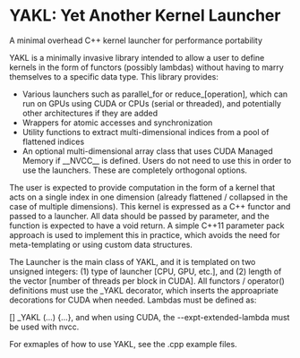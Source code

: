 # YAKL: Yet Another Kernel Launcher
A minimal overhead C++ kernel launcher for performance portability

YAKL is a minimally invasive library intended to allow a user to define kernels in the form of functors (possibly lambdas) without having to marry themselves to a specific data type. This library provides:

* Various launchers such as parallel_for or reduce_[operation], which can run on GPUs using CUDA or CPUs (serial or threaded), and potentially other architectures if they are added
* Wrappers for atomic accesses and synchronization
* Utility functions to extract multi-dimensional indices from a pool of flattened indices
* An optional multi-dimensional array class that uses CUDA Managed Memory if \_\_NVCC\_\_ is defined. Users do not need to use this in order to use the launchers. These are completely orthogonal options.

The user is expected to provide computation in the form of a kernel that acts on a single index in one dimension (already flattened / collapsed in the case of multiple dimensions). This kernel is expressed as a C++ functor and passed to a launcher. All data should be passed by parameter, and the function is expected to have a void return. A simple C++11 parameter pack approach is used to implement this in practice, which avoids the need for meta-templating or using custom data structures.

The Launcher is the main class of YAKL, and it is templated on two unsigned integers: (1) type of launcher [CPU, GPU, etc.], and (2) length of the vector [number of threads per block in CUDA]. All functors / operator() definitions must use the \_YAKL decorator, which inserts the approapriate decorations for CUDA when needed. Lambdas must be defined as:

[] \_YAKL (...) {...}, and when using CUDA, the --expt-extended-lambda must be used with nvcc.

For exmaples of how to use YAKL, see the .cpp example files.
